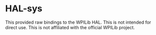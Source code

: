 # HAL-sys

This provided raw bindings to the WPILib HAL. This is not intended for direct
use. This is not affiliated with the official WPILib project.
